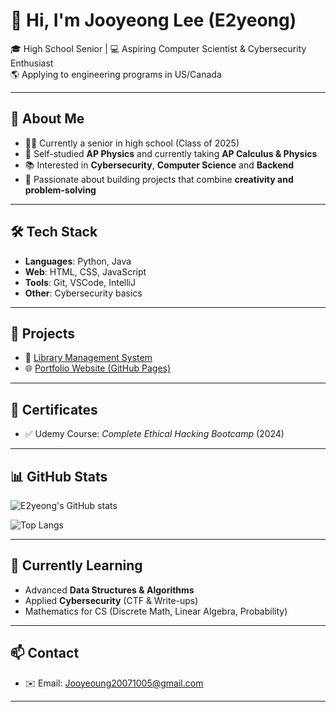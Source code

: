 # 👋 Hi, I'm Jooyeong Lee (E2yeong)

🎓 High School Senior | 💻 Aspiring Computer Scientist & Cybersecurity Enthusiast  
🌎 Applying to engineering programs in US/Canada

---

## 🚀 About Me
- 🧑‍🎓 Currently a senior in high school (Class of 2025)  
- 📘 Self-studied **AP Physics** and currently taking **AP Calculus & Physics**  
- 📚 Interested in **Cybersecurity**, **Computer Science** and **Backend**  
- 🎯 Passionate about building projects that combine **creativity and problem-solving**  

---

## 🛠️ Tech Stack
- **Languages**: Python, Java
- **Web**: HTML, CSS, JavaScript  
- **Tools**: Git, VSCode, IntelliJ  
- **Other**: Cybersecurity basics  

---

## 📂 Projects
- 📖 [Library Management System]([https://github.com/E2yeong/library-management](https://github.com/E2yeong/Library-GLCS))   
- 🌐 [Portfolio Website (GitHub Pages)](https://e2yeong.github.io/my-portfolio)  

---

## 📜 Certificates
- ✅ Udemy Course: *Complete Ethical Hacking Bootcamp* (2024)  

---

## 📊 GitHub Stats
![E2yeong's GitHub stats](https://github-readme-stats.vercel.app/api?username=E2yeong&show_icons=true&theme=tokyonight)  

![Top Langs](https://github-readme-stats.vercel.app/api/top-langs/?username=E2yeong&layout=compact&theme=tokyonight)  

---

## 🌱 Currently Learning
- Advanced **Data Structures & Algorithms**  
- Applied **Cybersecurity** (CTF & Write-ups)  
- Mathematics for CS (Discrete Math, Linear Algebra, Probability)
---

## 📫 Contact
- ✉️ Email: Jooyeoung20071005@gmail.com 
---
